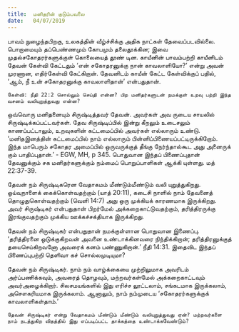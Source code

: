 ```yaml
---
title:  மனிதரின் குடும்பவலை
date:   04/07/2019
---
```


பாவம் நுழைந்தபிறகு, உலகத்தின் வீழ்ச்சிக்கு அதிக நாட்கள் தேவைப்படவில்லை. பொறாமையும் தப்பெண்ணமும் கோபமும்       தலைதூக்கின; இவை முதல்சகோதரர்களுக்குள் கொலையைத் தூண் டின. காயீனின் பாவம்பற்றி காயீனிடம் தேவன் கேள்வி கேட்டதும் ‘என் சகோதரனுக்கு நான் காவலாளியோ?’ என்று அவன் முரணான, எதிர்கேள்வி கேட்கிறான். தேவனிடம் காயீன் கேட்ட கேள்விக்குப்  பதில், ‘ஆம், நீ உன் சகோதரனுக்கு காவலாளிதான்’ என்பதுதான்.

`கேள்வி: நீதி 22:2 சொல்லும் செய்தி என்ன? பிற மனிதர்களுடன் நமக்குள் உறவு பற்றி இந்த வசனம் வலியுறுத்துவது என்ன?`

ஒவ்வொரு மனிதனையும் சிருஷ்டித்தவர் தேவன். அவர்கள் அவ ருடைய சாயலில் சிருஷ்டிக்கப்பட்டவர்கள். தேவ சிருஷ்டிப்பில் இன்று கீறலும் உடைசலும் காணப்பட்டாலும், உறவுகளின் கட்டமைப்பில் அவர்கள் எல்லாரும் உண்டு. ‘மனிதஇனத்தின் கட்டமைப்பில் நாம் எல்லாரும் பின்னிப்பிணையப்பட்டிருக்கிறோம். இந்த மாபெரும் சகோதர அமைப்பில் ஒருவருக்குத் தீங்கு நேர்ந்தால்கூட அது அனைருக் கும் பாதிப்புதான்.’ - EGW, MH, p 345. பொதுவான இந்தப் பிணைப்புதான் தேவனுக்கும் சக மனிதர்களுக்கும் நம்மைப் பொறுப்பாளிகள் ஆக்கி யுள்ளது. மத் 22:37-39.

தேவன் நம் சிருஷ்டிகரென வேதாகமம் மீண்டும்மீண்டும் வலி யுறுத்துகிறது. ஓய்வுநாளைக் கைக்கொள்வதற்கும் (யாத் 20:11), கடைசி நாளில் நாம் தேவனைத் தொழுதுகொள்வதற்கும் (வெளி 14:7) அது ஒரு முக்கியக் காரணமாக இருக்கிறது. அவர் சிருஷ்டிகர் என்பதுதான் பிறர்மேல் அக்கறைகாட்டுவதற்கும், தரித்திரருக்கு இரங்குவதற்கும் முக்கிய ஊக்கச்சக்தியாக இருக்கிறது.

தேவன் நம் சிருஷ்டிகர் என்பதுதான் நமக்குள்ளான பொதுவான இணைப்பு. ‘தரித்திரனை ஒடுக்குகிறவன் அவனை உண்டாக்கினவரை நிந்திக்கிறான்; தரித்திரனுக்குத் தயைசெய்கிறவனோ அவரைக் கனம் பண்ணுகிறான்.’ நீதி 14:31. இதைவிட இந்தப் பிணைப்புபற்றி தெளிவா கச் சொல்லமுடியுமா?

தேவன் நம் சிருஷ்டிகர். நாம் நம் வாழ்க்கையை முற்றிலுமாக அவரிடம் அர்ப்பணிக்கவும், அவரைத் தொழவும், மற்றவர்கள்மேல் அக்கறைகாட்டவும் அவர்அழைக்கிறார். சிலசமயங்களில் இது எரிச்ச லூட்டலாம், சங்கடமாக இருக்கலாம், அசௌகரியமாக இருக்கலாம். ஆனாலும், நாம் நம்முடைய ‘சகோதரர்களுக்குக் காவலாளிகள்தாம்.’

`தேவன் சிருஷ்டிகர் என்று வேதாகமம் மீண்டும் மீண்டும் வலியுறுத்துவது ஏன்? மற்றவர்களை நாம் நடத்துகிற விதத்தில் இது எப்படிப்பட்ட தாக்கத்தை உண்டாக்கவேண்டும்?`